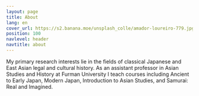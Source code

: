 ```yaml
---
layout: page
title: About
lang: en
cover_url: https://s2.banana.moe/unsplash_colle/amador-loureiro-779.jpg
position: 100
navlevel: header
navtitle: about
---
```


My primary research interests lie in the fields of classical Japanese and East Asian legal and cultural history. As an assistant professor in Asian Studies and History at Furman University I teach courses including Ancient to Early Japan, Modern Japan, Introduction to Asian Studies, and Samurai: Real and Imagined.
